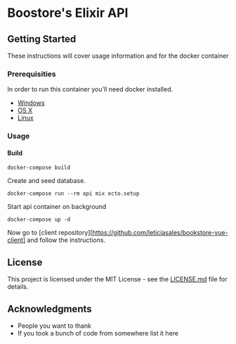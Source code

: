 # Boostore's Elixir API

## Getting Started

These instructions will cover usage information and for the docker container 

### Prerequisities

In order to run this container you'll need docker installed.

* [Windows](https://docs.docker.com/windows/started)
* [OS X](https://docs.docker.com/mac/started/)
* [Linux](https://docs.docker.com/linux/started/)

### Usage

#### Build

```shell
docker-compose build
```

Create and seed database.

```shell
docker-compose run --rm api mix ecto.setup
```

Start api container on background

```shell
docker-compose up -d
```

Now go to [client repository][https://github.com/leticiasales/bookstore-vue-client] and follow the instructions.

## License

This project is licensed under the MIT License - see the [LICENSE.md](LICENSE.md) file for details.

## Acknowledgments

* People you want to thank
* If you took a bunch of code from somewhere list it here